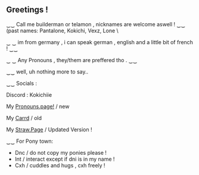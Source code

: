 ## Greetings !

 ‿‿ Call me builderman or telamon , nicknames are welcome aswell ! ‿‿ 
 (past names: Pantalone, Kokichi, Vexz, Lone \

‿ ‿ im from germany , i can speak german , english and a little bit of french ! ‿‿ 
 
‿ ‿ Any Pronouns , they/them are preffered tho . ‿‿ 

‿‿ well, uh nothing more to say..

‿‿ Socials :

Discord : Kokichiie

My [Pronouns.page!](https://en.pronouns.page/@Regr4tor) / new

My [Carrd](https://regrat0r.carrd.co) / old

My [Straw.Page](https://lonez.straw.page) / Updated Version !

‿‿ For Pony town:
- Dnc / do not copy my ponies please !
- Int / interact except if dni is in my name !
- Cxh / cuddles and hugs , cxh freely !
